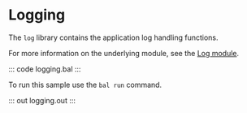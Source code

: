 # Logging

The `log` library contains the application log handling functions.

For more information on the underlying module, see the [Log module](https://lib.ballerina.io/ballerina/log/latest/).

::: code logging.bal :::

To run this sample use the `bal run` command.

::: out logging.out :::